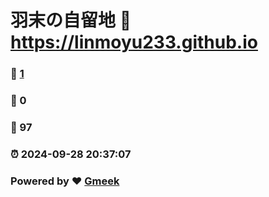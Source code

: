 # 羽末の自留地 :link: https://linmoyu233.github.io 
### :page_facing_up: [1](https://linmoyu233.github.io/tag.html) 
### :speech_balloon: 0 
### :hibiscus: 97 
### :alarm_clock: 2024-09-28 20:37:07 
### Powered by :heart: [Gmeek](https://github.com/Meekdai/Gmeek)
